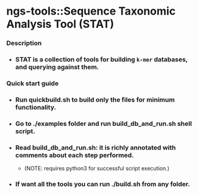 ngs-tools::Sequence Taxonomic Analysis Tool (STAT)
===

### Description 
* ### STAT is a collection of tools for building `k-mer` databases, and querying against them.

### Quick start guide
* ### Run quickbuild.sh to build only the files for minimum functionality.
* ### Go to ./examples folder and run build_db_and_run.sh shell script. 
* ### Read build_db_and_run.sh: it is richly annotated with comments about each step performed.
  * (NOTE: requires python3 for successful script execution.)

* ### If want all the tools you can run ./build.sh from any folder. 

